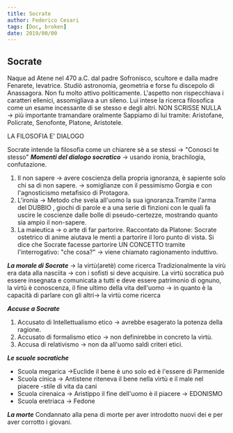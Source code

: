 ```yaml
---
title: Socrate  
author: Federico Cesari
tags: [Doc, broken]
date: 2019/00/00
---
```


## Socrate
Naque ad Atene nel 470 a.C. dal padre Sofronisco, scultore e dalla madre Fenarete, levatrice.
Studiò astronomia, geometria e forse fu discepolo di Anassagora. Non fu molto attivo politicamente.
L'aspetto non rispecchiava i caratteri ellenici, assomigliava a un sileno.
Lui intese la ricerca filosofica come un esame incessante di se stesso e degli altri.
NON SCRISSE NULLA → più importante tramandare oralmente
Sappiamo di lui tramite: Aristofane, Policrate, Senofonte, Platone, Aristotele.

LA FILOSOFIA E' DIALOGO

Socrate intende la filosofia come un chiarere sè a se stessi → "Conosci te stesso"
_**Momenti del dialogo socratico**_ → usando ironia, brachilogia, confutazione.
1.  Il non sapere → avere coscienza della propria ignoranza, è sapiente solo chi sa di non sapere. → somiglianze con il pessimismo Gorgia e con l'agnosticismo metafisico di Protagora.
2.  L'ironia → Metodo che svela all'uomo la sua ignoranza.Tramite l'arma del DUBBIO , giochi di parole e a una serie di finzioni con le quali fa uscire le coscienze dalle bolle di pseudo-certezze, mostrando quanto sia ampio il non-sapere.
3.  La maieutica → o arte di far partorire. Raccontato da Platone: Socrate ostetrico di anime aiutava le menti a partorire il loro punto di vista.
    Si dice che Socrate facesse partorire UN CONCETTO tramite l'interrogativo: "che cosa?" → viene chiamato ragionamento induttivo.

_**La morale di Socrate**_ → la virtù(aretè) come ricerca
Tradizionalmente la virù era data alla nasciita → con i sofisti si deve acquisire.
La virtù socratica può essere insegnata e comunicata a tutti e deve essere patrimonio di ognuno, la virtù è conoscenza, il fine ultimo della vita dell'uomo → in quanto è la capacità di parlare con gli altri→ la virtù come ricerca

_**Accuse a Socrate**_
1.  Accusato di Intellettualismo etico → avrebbe esagerato la potenza della ragione.
2.  Accusato di formalismo etico → non definirebbe in concreto la virtù.
3.  Accusa di relativismo → non da all'uomo saldi criteri etici.

_**Le scuole socratiche**_
-   Scuola megarica →Euclide il bene è uno solo ed è l'essere di Parmenide
-   Scuola cinica → Antistene riteneva il bene nella virtù e il male nel piacere -stile di vita da cani
-   Scuola cirenaica → Aristippo il fine dell'uomo è il piacere → EDONISMO
-   Scuola eretriaca → Fedone

_**La morte**_
Condannato alla pena di morte per aver introdotto nuovi dei e per aver corrotto i giovani.

